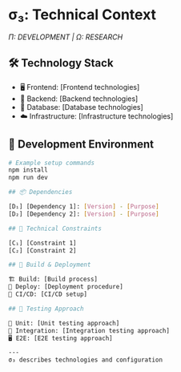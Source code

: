 # σ₃: Technical Context

*Π: DEVELOPMENT | Ω: RESEARCH*

## 🛠️ Technology Stack

- 🖥️ Frontend: [Frontend technologies]
- 🔧 Backend: [Backend technologies]
- 💾 Database: [Database technologies]
- ☁️ Infrastructure: [Infrastructure technologies]

## 🚀 Development Environment

```bash
# Example setup commands
npm install
npm run dev

## 📦 Dependencies

[D₁] [Dependency 1]: [Version] - [Purpose]
[D₂] [Dependency 2]: [Version] - [Purpose]

## 🚧 Technical Constraints

[C₁] [Constraint 1]
[C₂] [Constraint 2]

## 🔄 Build & Deployment

🏗️ Build: [Build process]
🚀 Deploy: [Deployment procedure]
🔄 CI/CD: [CI/CD setup]

## 🧪 Testing Approach

🔬 Unit: [Unit testing approach]
🔌 Integration: [Integration testing approach]
🖥️ E2E: [E2E testing approach]

---
σ₃ describes technologies and configuration
